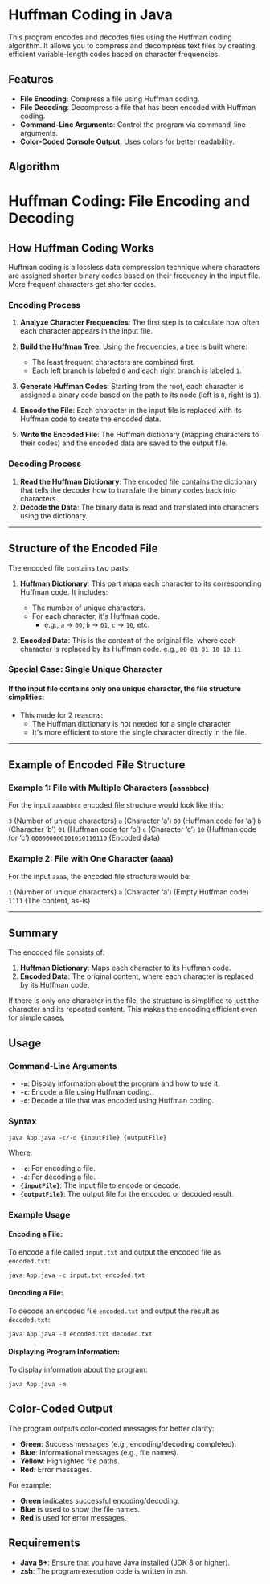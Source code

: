 # Huffman Coding in Java

This program encodes and decodes files using the Huffman coding algorithm. It allows you to compress and decompress text
files by creating efficient variable-length codes based on character frequencies.

## Features

- **File Encoding**: Compress a file using Huffman coding.
- **File Decoding**: Decompress a file that has been encoded with Huffman coding.
- **Command-Line Arguments**: Control the program via command-line arguments.
- **Color-Coded Console Output**: Uses colors for better readability.

## Algorithm

# Huffman Coding: File Encoding and Decoding

## How Huffman Coding Works

Huffman coding is a lossless data compression technique where characters are assigned shorter binary codes
based on their frequency in the input file. More frequent characters get shorter codes.

### Encoding Process

1. **Analyze Character Frequencies**:
   The first step is to calculate how often each character appears in the input file.
2. **Build the Huffman Tree**:
   Using the frequencies, a tree is built where:

   - The least frequent characters are combined first.
   - Each left branch is labeled `0` and each right branch is labeled `1`.
3. **Generate Huffman Codes**:
   Starting from the root, each character is assigned a binary code based on the path to
   its node  (left is `0`, right is `1`).
4. **Encode the File**:
   Each character in the input file is replaced with its Huffman code to create the encoded data.
5. **Write the Encoded File**:
   The Huffman dictionary (mapping characters to their codes) and the encoded data are saved to the output file.

### Decoding Process

1. **Read the Huffman Dictionary**:
   The encoded file contains the dictionary that tells the decoder how to translate the binary codes back into
   characters.
2. **Decode the Data**:
   The binary data is read and translated into characters using the dictionary.

---

## Structure of the Encoded File

The encoded file contains two parts:

1. **Huffman Dictionary**:
   This part maps each character to its corresponding Huffman code.
   It includes:

   - The number of unique characters.
   - For each character, it's Huffman code.
      - e.g., `a` -> `00`, `b` -> `01`, `c` -> `10`, etc.
2. **Encoded Data**:
   This is the content of the original file, where each character is replaced by its Huffman code.
   e.g., `00 01 01 10 10 11`

### Special Case: Single Unique Character

#### If the input file contains only one unique character, the file structure simplifies:

- This made for 2 reasons:
   - The Huffman dictionary is not needed for a single character.
   - It's more efficient to store the single character directly in the file.

---

## Example of Encoded File Structure

### Example 1: File with Multiple Characters (`aaaabbcc`)

For the input `aaaabbcc` encoded file structure would look like this:

`3`       (Number of unique characters)
`a`       (Character ‘a’)
`00`      (Huffman code for ‘a’)
`b`     (Character ‘b’)
`01`      (Huffman code for ‘b’)
`c`       (Character ‘c’)
`10`      (Huffman code for ‘c’)
`000000000101010110110` (Encoded data)

### Example 2: File with One Character (`aaaa`)

For the input `aaaa`, the encoded file structure would be:

`1`       (Number of unique characters)
`a`       (Character ‘a’)
(Empty Huffman code)
`1111`    (The content, as-is)

---

## Summary

The encoded file consists of:

1. **Huffman Dictionary**: Maps each character to its Huffman code.
2. **Encoded Data**: The original content, where each character is replaced by its Huffman code.

If there is only one character in the file, the structure is simplified to just the character and its repeated content.
This makes the encoding efficient even for simple cases.


## Usage

### Command-Line Arguments

- **`-m`**: Display information about the program and how to use it.
- **`-c`**: Encode a file using Huffman coding.
- **`-d`**: Decode a file that was encoded using Huffman coding.

### Syntax

```shell
java App.java -c/-d {inputFile} {outputFile}
```

Where:

- **`-c`**: For encoding a file.
- **`-d`**: For decoding a file.
- **`{inputFile}`**: The input file to encode or decode.
- **`{outputFile}`**: The output file for the encoded or decoded result.

### Example Usage

#### Encoding a File:

To encode a file called `input.txt` and output the encoded file as `encoded.txt`:

```shell
java App.java -c input.txt encoded.txt
```

#### Decoding a File:

To decode an encoded file `encoded.txt` and output the result as `decoded.txt`:

```shell
java App.java -d encoded.txt decoded.txt
```

#### Displaying Program Information:

To display information about the program:

```shell
java App.java -m
```

## Color-Coded Output

The program outputs color-coded messages for better clarity:

- **Green**: Success messages (e.g., encoding/decoding completed).
- **Blue**: Informational messages (e.g., file names).
- **Yellow**: Highlighted file paths.
- **Red**: Error messages.

For example:

- **Green** indicates successful encoding/decoding.
- **Blue** is used to show the file names.
- **Red** is used for error messages.

## Requirements

- **Java 8+**: Ensure that you have Java installed (JDK 8 or higher).
- **zsh**: The program execution code is written in `zsh`.
